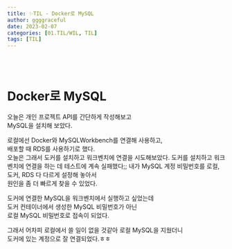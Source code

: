 ```yaml
---
title: ✨TIL - Docker로 MySQL
author: ggggraceful
date: 2023-02-07
categories: [01.TIL/WIL, TIL]
tags: [TIL]
---
```


<br/>
<br/>

# Docker로 MySQL

오늘은 개인 프로젝트 API를 간단하게 작성해보고  
MySQL을 설치해 보았다.

로컬에선 Docker와 MySQLWorkbench를 연결해 사용하고,  
배포할 때 RDS를 사용하기로 했다.  
오늘은 그래서 도커를 설치하고 워크벤치에 연결을 시도해보았다.
도커를 설치하고 워크벤치에 연결을 하는 데 테스트에 계속 실패했다;;
내가 MySQL 계정 비밀번호를 로컬, 도커, RDS 다 다르게 설정해 놓아서  
원인을 좀 더 빠르게 찾을 수 있었다.  

도커에 연결한 MySQL을 워크벤치에서 실행하고 싶었는데  
도커 컨테이너에서 생성한 MySQL 비밀번호가 아닌  
로컬 MySQL 비밀번호로 접속이 되었다.  

그래서 어차피 로컬에서 쓸 일이 없을 것같아 로컬 MySQL을 지웠더니  
도커에 있는 계정으로 잘 연결되었다.ㅎㅎ  

